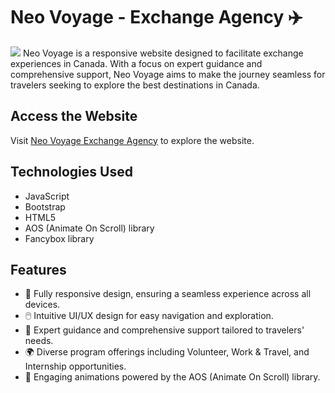 # Neo Voyage - Exchange Agency ✈️
<img src="https://i.imgur.com/yyHDeUw.jpeg">
Neo Voyage is a responsive website designed to facilitate exchange experiences in Canada. With a focus on expert guidance and comprehensive support, Neo Voyage aims to make the journey seamless for travelers seeking to explore the best destinations in Canada.

## Access the Website
Visit [Neo Voyage Exchange Agency](https://neo-voyage.vercel.app/) to explore the website.

## Technologies Used
- JavaScript
- Bootstrap
- HTML5
- AOS (Animate On Scroll) library
- Fancybox library
  
## Features
- 📱 Fully responsive design, ensuring a seamless experience across all devices.
- 🖱️ Intuitive UI/UX design for easy navigation and exploration.
- 🛫 Expert guidance and comprehensive support tailored to travelers' needs.
- 🌍 Diverse program offerings including Volunteer, Work & Travel, and Internship opportunities.
- 🎉 Engaging animations powered by the AOS (Animate On Scroll) library.




